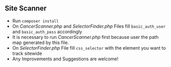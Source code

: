 ## Site Scanner 
* Run `composer install`
* On *CancerScanner.php* and *SelectorFinder.php* Files fill `basic_auth_user` and `basic_auth_pass` accordingly
* It is necessary to run *CancerScanner.php* first because user the path map generated by this file.
* On *SelectorFinder.php* File fill `css_selector` with the element you want to track sitewide
* Any Improvements and Suggestions are welcome!
